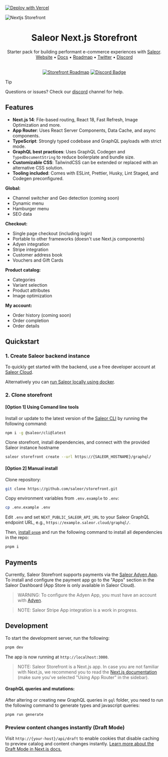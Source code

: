 [![Deploy with Vercel](https://vercel.com/button)](https://vercel.com/new/clone?repository-url=https%3A%2F%2Fgithub.com%2Fsaleor%2Fstorefront&env=NEXT_PUBLIC_SALEOR_API_URL&envDescription=Full%20Saleor%20GraphQL%20endpoint%20URL%2C%20eg%3A%20https%3A%2F%2Fstorefront1.saleor.cloud%2Fgraphql%2F&project-name=my-saleor-storefront&repository-name=my-saleor-storefront&demo-title=Saleor%20Next.js%20Storefront&demo-description=Starter%20pack%20for%20building%20performant%20e-commerce%20experiences%20with%20Saleor.&demo-url=https%3A%2F%2Fstorefront.saleor.io%2F&demo-image=https%3A%2F%2Fstorefront-d5h86wzey-saleorcommerce.vercel.app%2Fopengraph-image.png%3F4db0ee8cf66e90af)

![Nextjs Storefront](./public/screenshot.png)

<div align="center">
  <h1>Saleor Next.js Storefront</h1>
  Starter pack for building performant e-commerce experiences with <a href="https://github.com/saleor/saleor">Saleor</a>.
</div>

<div align="center">
  <a href="https://saleor.io/">Website</a>
  <span> • </span>
  <a href="https://docs.saleor.io/docs/3.x">Docs</a>
  <span> • </span>
  <a href="https://github.com/orgs/saleor/projects/45/views/2">Roadmap</a>
  <span> • </span>
  <a href="https://twitter.com/getsaleor">Twitter</a>
  <span> • </span>
  <a href="https://discord.gg/H52JTZAtSH">Discord</a>
</div>

<br/>

<div align="center">

[![Storefront Roadmap](https://img.shields.io/badge/ROADMAP-EFEFEF?style=for-the-badge)](https://github.com/orgs/saleor/projects/45/views/2)
[![Discord Badge](https://dcbadge.vercel.app/api/server/H52JTZAtSH)](https://discord.gg/H52JTZAtSH)

</div>

> [!TIP]
> Questions or issues? Check our [discord](https://discord.gg/H52JTZAtSH) channel for help.

## Features

- **Next.js 14**: File-based routing, React 18, Fast Refresh, Image Optimization and more.
- **App Router**: Uses React Server Components, Data Cache, and async components.
- **TypeScript**: Strongly typed codebase and GraphQL payloads with strict mode.
- **GraphQL best practices**: Uses GraphQL Codegen and `TypedDocumentString` to reduce boilerplate and bundle size.
- **Customizable CSS**: TailwindCSS can be extended or replaced with an alternative CSS solution.
- **Tooling included**: Comes with ESLint, Prettier, Husky, Lint Staged, and Codegen preconfigured.

**Global:**

- Channel switcher and Geo detection (coming soon)
- Dynamic menu
- Hamburger menu
- SEO data

**Checkout:**

- Single page checkout (including login)
- Portable to other frameworks (doesn't use Next.js components)
- Adyen integration
- Stripe integration
- Customer address book
- Vouchers and Gift Cards

**Product catalog:**

- Categories
- Variant selection
- Product attributes
- Image optimization

**My account:**

- Order history (coming soon)
- Order completion
- Order details

## Quickstart

### 1. Create Saleor backend instance

To quickly get started with the backend, use a free developer account at [Saleor Cloud](https://cloud.saleor.io/?utm_source=storefront&utm_medium=github).

Alternatively you can [run Saleor locally using docker](https://docs.saleor.io/docs/3.x/setup/docker-compose?utm_source=storefront&utm_medium=github).

### 2. Clone storefront

#### [Option 1] Using Comand line tools

Install or update to the latest version of the [Saleor CLI](https://docs.saleor.io/docs/3.x/cli) by running the following command:

```bash
npm i -g @saleor/cli@latest
```

Clone storefront, install dependencies, and connect with the provided Saleor instance hostname

```bash
saleor storefront create --url https://{SALEOR_HOSTNAME}/graphql/
```

#### [Option 2] Manual install

Clone repository:

```bash
git clone https://github.com/saleor/storefront.git
```

Copy environment variables from `.env.example` to `.env`:

```bash
cp .env.example .env
```

Edit `.env` and set `NEXT_PUBLIC_SALEOR_API_URL` to your Saleor GraphQL endpoint URL, e.g., `https://example.saleor.cloud/graphql/`.

Then, [install `pnpm`](https://pnpm.io/installation) and run the following command to install all dependencies in the repo:

```bash
pnpm i
```

## Payments

Currently, Saleor Storefront supports payments via the [Saleor Adyen App](https://docs.saleor.io/docs/3.x/developer/app-store/apps/adyen). To install and configure the payment app go to the "Apps" section in the Saleor Dashboard (App Store is only available in Saleor Cloud).

> WARNING:
> To configure the Adyen App, you must have an account with [Adyen](https://www.adyen.com/).

> NOTE:
> Saleor Stripe App integration is a work in progress.

## Development

To start the development server, run the following:

```bash
pnpm dev
```

The app is now running at `http://localhost:3000`.

> NOTE:
> Saleor Storefront is a Next.js app. In case you are not familiar with Next.js, we recommend you to read the [Next.js documentation](https://nextjs.org/docs) (make sure you've selected "Using App Router" in the sidebar).

#### GraphQL queries and mutations:

After altering or creating new GraphQL queries in `gql` folder, you need to run the following command to generate types and javascript queries:

```bash
pnpm run generate
```

### Preview content changes instantly (Draft Mode)

Visit `http://{your-host}/api/draft` to enable cookies that disable caching to preview catalog and content changes instantly. [Learn more about the Draft Mode in Next.js docs.](https://nextjs.org/docs/app/building-your-application/configuring/draft-mode)

